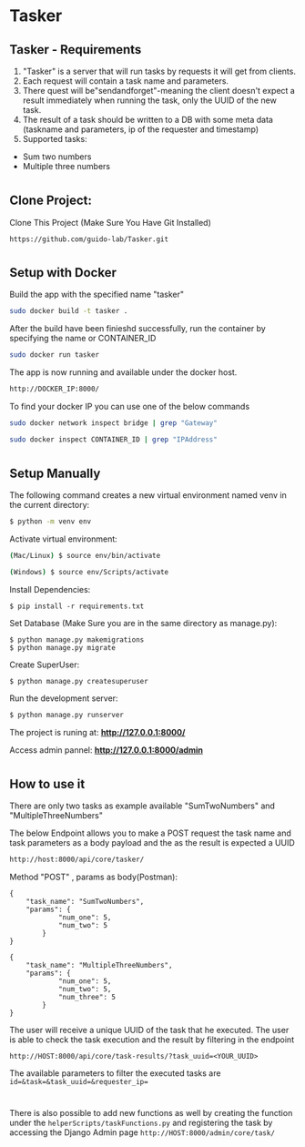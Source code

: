 # Tasker

## Tasker - Requirements
1. "Tasker" is a server that will run tasks by requests it will get from clients.
2. Each request will contain a task name and parameters.
3. There quest will be"sendandforget"-meaning the client doesn't expect a result immediately when running the task, only the UUID of the new task.
4. The result of a task should be written to a DB with some meta data (taskname and parameters, ip of the requester and timestamp)
5. Supported tasks:
- Sum two numbers
- Multiple three numbers
#
## Clone Project:
Clone This Project (Make Sure You Have Git Installed)
```
https://github.com/guido-lab/Tasker.git
```
#
## Setup with Docker 
Build the app with the specified name "tasker"
```bash
sudo docker build -t tasker .
```

After the build have been finieshd successfully, run the container by specifying the name or CONTAINER_ID
```bash
sudo docker run tasker
```
The app is now running and available under the docker host. 
```bash
http://DOCKER_IP:8000/
```
To find your docker IP you can use one of the below commands
```bash
sudo docker network inspect bridge | grep "Gateway"
```
```bash
sudo docker inspect CONTAINER_ID | grep "IPAddress"
```
#
## Setup Manually 
The following command creates a new virtual environment named venv in the current directory:

```bash
$ python -m venv env
```

Activate virtual environment:

```bash
(Mac/Linux) $ source env/bin/activate
```

```bash
(Windows) $ source env/Scripts/activate
```

Install Dependencies:

```
$ pip install -r requirements.txt
```

Set Database (Make Sure you are in the same directory as manage.py):
```
$ python manage.py makemigrations
$ python manage.py migrate
```
Create SuperUser:
```
$ python manage.py createsuperuser
```

Run the development server:

```bash
$ python manage.py runserver
```


The project is runing at: **http://127.0.0.1:8000/**

Access admin pannel: **http://127.0.0.1:8000/admin**

#
## How to use it


There are only two tasks as example available "SumTwoNumbers" and "MultipleThreeNumbers"

The below Endpoint allows you to make a POST request the task name and task parameters as a body payload and the as the result is expected a UUID

```bash
http://host:8000/api/core/tasker/
```
Method "POST" , params as body(Postman):
```
{
    "task_name": "SumTwoNumbers",
    "params": {
            "num_one": 5,
            "num_two": 5
        }
}
```

```
{
    "task_name": "MultipleThreeNumbers",
    "params": {
            "num_one": 5,
            "num_two": 5,
            "num_three": 5
        }
}
```

The user will receive a unique UUID of the task that he executed. The user is able to check the task execution and the result by filtering in the endpoint 
```
http://HOST:8000/api/core/task-results/?task_uuid=<YOUR_UUID>
```
The available parameters to filter the executed tasks are `id=&task=&task_uuid=&requester_ip=`

#
There is also possible to add new functions as well by creating the function under the `helperScripts/taskFunctions.py` and registering the task by accessing the Django Admin page `http://HOST:8000/admin/core/task/`


